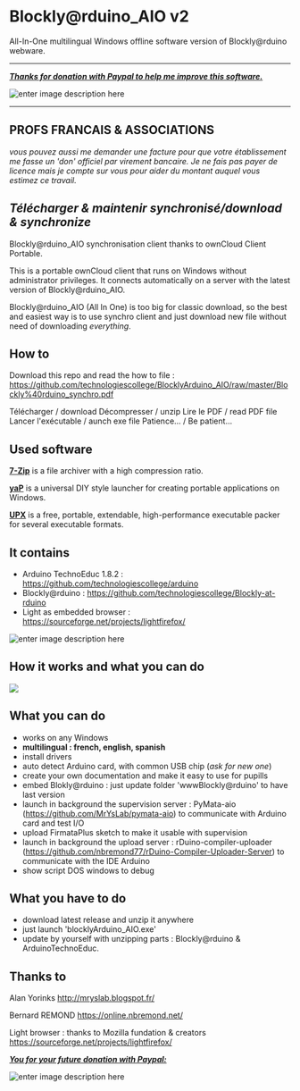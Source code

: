 # Blockly@rduino_AIO v2
All-In-One multilingual Windows offline software version of Blockly@rduino webware.

----------

***[Thanks for donation with Paypal to help me improve this software.](https://www.paypal.com/fr/cgi-bin/webscr?cmd=_flow&SESSION=o8z3KNFl16Tjlxhk1mBekCcRsG_3_NDe0CfWh8b1vfSYIbMxJnwa92YwM3y&dispatch=5885d80a13c0db1f8e263663d3faee8d4fe1dd75ca3bd4f11d72275b28239088)***

![enter image description here](https://www.paypalobjects.com/fr_FR/FR/i/btn/btn_donateCC_LG.gif)

----------

**PROFS FRANCAIS & ASSOCIATIONS**
----------------------------------
*vous pouvez aussi me demander une facture pour que votre établissement me fasse un 'don' officiel par virement bancaire. Je ne fais pas payer de licence mais je compte sur vous pour aider du montant auquel vous estimez ce travail.*

*Télécharger & maintenir synchronisé/download & synchronize*
------------------------------------------------------
Blockly@rduino_AIO synchronisation client thanks to ownCloud Client Portable.

This is a portable ownCloud client that runs on Windows without administrator privileges. It connects automatically on a server with the latest version of Blockly@rduino_AIO.

Blockly@rduino_AIO (All In One) is too big for classic download, so the best and easiest way is to use synchro client and just download new file without need of downloading *everything*.

How to
------
Download this repo and read the how to file : https://github.com/technologiescollege/BlocklyArduino_AIO/raw/master/Blockly%40rduino_synchro.pdf

Télécharger / download
Décompresser / unzip
Lire le PDF / read PDF file
Lancer l'exécutable / aunch exe file
Patience... / Be patient...


Used software
------
[**7-Zip**](http://www.7-zip.org/) is a file archiver with a high compression ratio.

[**yaP**](http://rolandtoth.hu/yap/) is a universal DIY style launcher for creating portable applications on Windows.

[**UPX**](http://upx.sourceforge.net/) is a free, portable, extendable, high-performance executable packer for several executable formats.


**It contains**
-------------
 - Arduino TechnoEduc 1.8.2 : https://github.com/technologiescollege/arduino 
 - Blockly@rduino : https://github.com/technologiescollege/Blockly-at-rduino
 - Light as embedded browser : https://sourceforge.net/projects/lightfirefox/
 
![enter image description here](https://raw.githubusercontent.com/technologiescollege/Blockly-rduino_AIO/master/documentation/Capture.jpg)

How it works and what you can do
--------------

[![](https://raw.githubusercontent.com/technologiescollege/Blockly-at-rduino/gh-pages/media/Capture.jpg)
](https://vimeo.com/191727929)

What you can do
--------------

 - works on any Windows
 - **multilingual : french, english, spanish**
 - install drivers
 - auto detect Arduino card, with common USB chip (*ask for new one*)
 - create your own documentation and make it easy to use for pupills
 - embed Blokly@rduino : just update folder 'wwwBlockly@rduino' to have last version
 - launch in background the supervision server : PyMata-aio (https://github.com/MrYsLab/pymata-aio) to communicate with Arduino card and test I/O
 - upload FirmataPlus sketch to make it usable with supervision
 - launch in background the upload server : rDuino-compiler-uploader (https://github.com/nbremond77/rDuino-Compiler-Uploader-Server) to communicate with the IDE Arduino
 - show script DOS windows to debug

What you have to do
-------------------

 - download latest release and unzip it anywhere
 - just launch 'blocklyArduino_AIO.exe'
 - update by yourself with unzipping parts : Blockly@rduino & ArduinoTechnoEduc.

Thanks to
---------

Alan Yorinks http://mryslab.blogspot.fr/

Bernard REMOND https://online.nbremond.net/

Light browser : thanks to Mozilla fundation & creators https://sourceforge.net/projects/lightfirefox/


***[You for your future donation with Paypal:](https://www.paypal.com/fr/cgi-bin/webscr?cmd=_flow&SESSION=o8z3KNFl16Tjlxhk1mBekCcRsG_3_NDe0CfWh8b1vfSYIbMxJnwa92YwM3y&dispatch=5885d80a13c0db1f8e263663d3faee8d4fe1dd75ca3bd4f11d72275b28239088)***

![enter image description here](https://www.paypalobjects.com/fr_FR/FR/i/btn/btn_donateCC_LG.gif)

